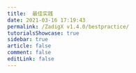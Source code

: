 ```yaml
---
title:  最佳实践
date: 2021-03-16 17:19:43
permalink: /ZadigX v1.4.0/bestpractice/
tutorialsShowcase: true
sidebar: true
article: false 
comment: false
editLink: false
---
```


